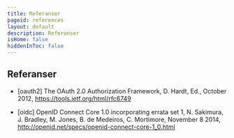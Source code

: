 ```yaml
---
title: Referanser
pageid: references
layout: default
description: Referanser
isHome: false
hiddenInToc: false
---
```


## Referanser

* [oauth2] The OAuth 2.0 Authorization Framework, D. Hardt, Ed., October 2012, https://tools.ietf.org/html/rfc6749

* [oidc] OpenID Connect Core 1.0 incorporating errata set 1, N. Sakimura, J. Bradley, M. Jones, B. de Medeiros, C. Mortimore, November 8 2014, http://openid.net/specs/openid-connect-core-1_0.html
